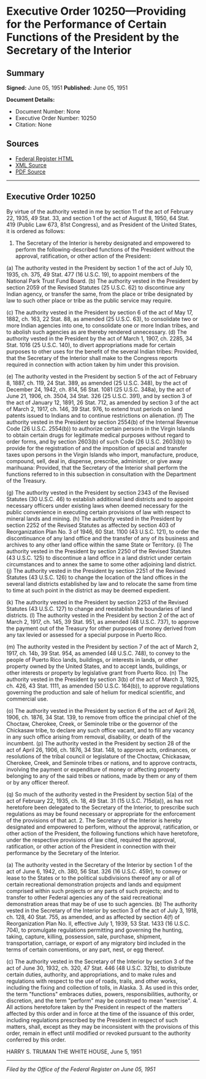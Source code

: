 # Executive Order 10250—Providing for the Performance of Certain Functions of the President by the Secretary of the Interior

## Summary

**Signed:** June 05, 1951
**Published:** June 05, 1951

**Document Details:**
- Document Number: None
- Executive Order Number: 10250
- Citation: None

## Sources
- [Federal Register HTML](https://www.presidency.ucsb.edu/documents/executive-order-10250-providing-for-the-performance-certain-functions-the-president-the)
- [XML Source](None)
- [PDF Source](None)

---

## Executive Order 10250

By virtue of the authority vested in me by section 11 of the act of February 22, 1935, 49 Stat. 33, and section 1 of the act of August 8, 1950, 64 Stat. 419 (Public Law 673, 81st Congress), and as President of the United States, it is ordered as follows:
1. The Secretary of the Interior is hereby designated and empowered to perform the following-described functions of the President without the approval, ratification, or other action of the President:

(a) The authority vested in the President by section 1 of the act of July 10, 1935, ch. 375, 49 Stat. 477 (16 U.S.C. 19), to appoint members of the National Park Trust Fund Board.
(b) The authority vested in the President by section 2059 of the Revised Statutes (25 U.S.C. 62) to discontinue any Indian agency, or transfer the same, from the place or tribe designated by law to such other place or tribe as the public service may require.

(c) The authority vested in the President by section 6 of the act of May 17, 1882, ch. 163, 22 Stat. 88, as amended (25 U.S.C. 63), to consolidate two or more Indian agencies into one, to consolidate one or more Indian tribes, and to abolish such agencies as are thereby rendered unnecessary.
(d) The authority vested in the President by the act of March 1, 1907, ch. 2285, 34 Stat. 1016 (25 U.S.C. 140), to divert appropriations made for certain purposes to other uses for the benefit of the several Indian tribes: Provided, that the Secretary of the Interior shall make to the Congress reports required in connection with action taken by him under this provision.

(e) The authority vested in the President by section 5 of the act of February 8, 1887, ch. 119, 24 Stat. 389, as amended (25 U.S.C. 348), by the act of December 24, 1942, ch. 814, 56 Stat. 1081 (25 U.S.C. 348a), by the act of June 21, 1906, ch. 3504, 34 Stat. 326 (25 U.S.C. 391), and by section 3 of the act of January 12, 1891, 26 Stat. 712, as amended by section 3 of the act of March 2, 1917, ch. 146, 39 Stat. 976, to extend trust periods on land patents issued to Indians and to continue restrictions on alienation.
(f) The authority vested in the President by section 2554(b) of the Internal Revenue Code (26 U.S.C. 2554(b)) to authorize certain persons in the Virgin Islands to obtain certain drugs for legitimate medical purposes without regard to order forms, and by section 2603(b) of such Code (26 U.S.C. 2603(b)) to provide for the registration of and the imposition of special and transfer taxes upon persons in the Virgin Islands who import, manufacture, produce, compound, sell, deal in, dispense, prescribe, administer, or give away marihuana: Provided, that the Secretary of the Interior shall perform the functions referred to in this subsection in consultation with the Department of the Treasury.

(g) The authority vested in the President by section 2343 of the Revised Statutes (30 U.S.C. 46) to establish additional land districts and to appoint necessary officers under existing laws when deemed necessary for the public convenience in executing certain provisions of law with respect to mineral lands and mining.
(h) The authority vested in the President by section 2252 of the Revised Statutes as affected by section 403 of Reorganization Plan No. 3 of 1946, 60 Stat. 1100 (43 U.S.C. 121), to order the discontinuance of any land office and the transfer of any of its business and archives to any other land office within the same State or Territory.
    (i) The authority vested in the President by section 2250 of the Revised Statutes (43 U.S.C. 125) to discontinue a land office in a land district under certain circumstances and to annex the same to some other adjoining land district.
(j) The authority vested in the President by section 2251 of the Revised Statutes (43 U.S.C. 126) to change the location of the land offices in the several land districts established by law and to relocate the same from time to time at such point in the district as may be deemed expedient.

(k) The authority vested in the President by section 2253 of the Revised Statutes (43 U.S.C. 127) to change and reestablish the boundaries of land districts.
(l) The authority vested in the President by section 2 of the act of March 2, 1917, ch. 145, 39 Stat. 951, as amended (48 U.S.C. 737), to approve the payment out of the Treasury for other purposes of money derived from any tax levied or assessed for a special purpose in Puerto Rico.

(m) The authority vested in the President by section 7 of the act of March 2, 1917, ch. 14b, 39 Stat. 954, as amended (48 U.S.C. 748), to convey to the people of Puerto Rico lands, buildings, or interests in lands, or other property owned by the United States, and to accept lands, buildings, or other interests or property by legislative grant from Puerto Rico.
(n) The authority vested in the President by section 3(b) of the act of March 3, 1925, ch. 426, 43 Stat. 1111, as amended (50 U.S.C. 164(b)), to approve regulations governing the production and sale of helium for medical scientific, and commercial use.

(o) The authority vested in the President by section 6 of the act of April 26, 1906, ch. 1876, 34 Stat. 139, to remove from office the principal chief of the Choctaw, Cherokee, Creek, or Seminole tribe or the governor of the Chickasaw tribe, to declare any such office vacant, and to fill any vacancy in any such office arising from removal, disability, or death of the incumbent.
(p) The authority vested in the President by section 28 of the act of April 26, 1906, ch. 1876, 34 Stat. 148, to approve acts, ordinances, or resolutions of the tribal council or legislature of the Choctaw, Chickasaw, Cherokee, Creek, and Seminole tribes or nations, and to approve contracts, involving the payment or expenditure of money or affecting property belonging to any of the said tribes or nations, made by them or any of them or by any officer thereof.

(q) So much of the authority vested in the President by section 5(a) of the act of February 22, 1935, ch. 18, 49 Stat. 31 (15 U.S.C. 715d(a)), as has not heretofore been delegated to the Secretary of the Interior, to prescribe such regulations as may be found necessary or appropriate for the enforcement of the provisions of that act.
2. The Secretary of the Interior is hereby designated and empowered to perform, without the approval, ratification, or other action of the President, the following functions which have heretofore, under the respective provisions of law cited, required the approval, ratification, or other action of the President in connection with their performance by the Secretary of the Interior.

(a) The authority vested in the Secretary of the Interior by section 1 of the act of June 6, 1942, ch. 380, 56 Stat. 326 (16 U.S.C. 459r), to convey or lease to the States or to the political subdivisions thereof any or all of certain recreational demonstration projects and lands and equipment comprised within such projects or any parts of such projects; and to transfer to other Federal agencies any of the said recreational demonstration areas that may be of use to such agencies.
(b) The authority vested in the Secretary of the Interior by section 3 of the act of July 3, 1918, ch. 128, 40 Stat. 755, as amended, and as affected by section 4(f) of Reorganization Plan No. II, effective July 1, 1939, 53 Stat. 1433 (16 U.S.C. 704), to promulgate regulations permitting and governing the hunting, taking, capture, killing, possession, sale, purchase, shipment, transportation, carriage, or export of any migratory bird included in the terms of certain conventions, or any part, nest, or egg thereof.

(c) The authority vested in the Secretary of the Interior by section 3 of the act of June 30, 1932, ch. 320, 47 Stat. 446 (48 U.S.C. 321b), to distribute certain duties, authority, and appropriations, and to make rules and regulations with respect to the use of roads, trails, and other works, including the fixing and collection of tolls, in Alaska.
3. As used in this order, the term "functions" embraces duties, powers, responsibilities, authority, or discretion, and the term "perform" may be construed to mean "exercise".
4. All actions heretofore taken by the President in respect of the matters affected by this order and in force at the time of the issuance of this order, including regulations prescribed by the President in respect of such matters, shall, except as they may be inconsistent with the provisions of this order, remain in effect until modified or revoked pursuant to the authority conferred by this order.

HARRY S. TRUMAN
THE WHITE HOUSE,
June 5, 1951

---

*Filed by the Office of the Federal Register on June 05, 1951*
